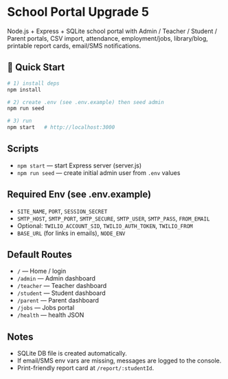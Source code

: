 # School Portal Upgrade 5

Node.js + Express + SQLite school portal with Admin / Teacher / Student / Parent portals,
CSV import, attendance, employment/jobs, library/blog, printable report cards,
email/SMS notifications.

## 🚀 Quick Start

```bash
# 1) install deps
npm install

# 2) create .env (see .env.example) then seed admin
npm run seed

# 3) run
npm start   # http://localhost:3000
```

## Scripts
- `npm start` — start Express server (server.js)
- `npm run seed` — create initial admin user from `.env` values

## Required Env (see .env.example)
- `SITE_NAME`, `PORT`, `SESSION_SECRET`
- `SMTP_HOST`, `SMTP_PORT`, `SMTP_SECURE`, `SMTP_USER`, `SMTP_PASS`, `FROM_EMAIL`
- Optional: `TWILIO_ACCOUNT_SID`, `TWILIO_AUTH_TOKEN`, `TWILIO_FROM`
- `BASE_URL` (for links in emails), `NODE_ENV`

## Default Routes
- `/` — Home / login
- `/admin` — Admin dashboard
- `/teacher` — Teacher dashboard
- `/student` — Student dashboard
- `/parent` — Parent dashboard
- `/jobs` — Jobs portal
- `/health` — health JSON

## Notes
- SQLite DB file is created automatically.
- If email/SMS env vars are missing, messages are logged to the console.
- Print-friendly report card at `/report/:studentId`.

